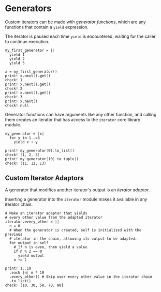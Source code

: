 # Generators

Custom iterators can be made with _generator functions_, which are any functions that contain a `yield` expression. 

The iterator is paused each time `yield` is encountered, waiting for the caller to continue execution.

```koto
my_first_generator = ||
  yield 1
  yield 2
  yield 3

x = my_first_generator()
print! x.next().get()
check! 1
print! x.next().get()
check! 2
print! x.next().get()
check! 3
print! x.next()
check! null
```

Generator functions can have arguments like any other function, and calling them creates an iterator that has access to the `iterator` core library module.

```koto
my_generator = |x|
  for y in 1..=3
    yield x + y 

print! my_generator(0).to_list()
check! [1, 2, 3]
print! my_generator(10).to_tuple()
check! (11, 12, 13)
```

## Custom Iterator Adaptors

A generator that modifies another iterator's output is an _iterator adaptor_. 

Inserting a generator into the `iterator` module makes it available in any iterator chain.

```koto
# Make an iterator adaptor that yields 
# every other value from the adapted iterator
iterator.every_other = ||
  n = 0
  # When the generator is created, self is initialized with the previous
  # iterator in the chain, allowing its output to be adapted.
  for output in self
    # If n is even, then yield a value
    if n % 2 == 0
      yield output
    n += 1

print! 1..10
  .each |n| n * 10
  .every_other() # Skip over every other value in the iterator chain
  .to_list()
check! [10, 30, 50, 70, 90]
```
